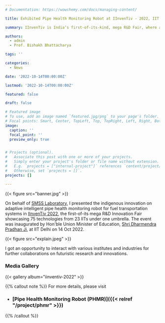 ```yaml
---
# Documentation: https://wowchemy.com/docs/managing-content/

title: Exhibited Pipe Health Monitoring Robot at IInvenTiv - 2022, IIT Delhi

summary: IInvenTiv is India’s first-of-its-kind, mega R&D Fair, where all 23 IITs are showcasing with 75 projects at IIT Delhi

authors: 
  - admin
  - Prof. Bishakh Bhattacharya

tags: ''

categories: 
  - News

date: '2022-10-14T00:00:00Z'

lastmod: '2022-10-14T00:00:00Z'

featured: false

draft: false

# Featured image
# To use, add an image named `featured.jpg/png` to your page's folder.
# Focal points: Smart, Center, TopLeft, Top, TopRight, Left, Right, BottomLeft, Bottom, BottomRight.
image:
  caption: ''
  focal_point: ''
  preview_only: true


# Projects (optional).
#   Associate this post with one or more of your projects.
#   Simply enter your project's folder or file name without extension.
#   E.g. `projects = ["internal-project"]` references `content/project/deep-learning/index.md`.
#   Otherwise, set `projects = []`.
projects: []

---
```

{{< figure src="banner.jpg" >}}

 On behalf of [SMSS Laboratory](https://www.iitk.ac.in/smss/), I presented the indigenous innovation on adaptive intelligent pipe health monitoring robot for fuel transportation systems in [IInvenTiv 2022](https://www.linkedin.com/company/iinventiv), the first-of-its mega R&D Innovation Fair showcasing 75 technologies from 23 IITs under one umbrella. The event was inaugurated by Hon'ble Union Minister of Education, [Shri Dharmendra Pradhan Ji](https://twitter.com/dpradhanbjp), at IIT Delhi on 14 Oct 2022.

 {{< figure src="explain.jpeg" >}}

 I got an opportunity to interact with various institutes and industries for further collaborations on futuristic research and innovations.



### Media Gallery
{{< gallery album="iinventiv-2022" >}}


{{% callout note %}}
For more details, please visit
- ### [Pipe Health Monitoring Robot (PHMR)]({{< relref "/project/phmr" >}})
{{% /callout %}}
